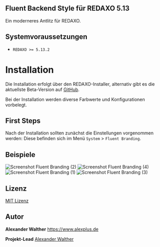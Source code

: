 ## Fluent Backend Style für REDAXO 5.13

Ein moderneres Antlitz für REDAXO.

## Systemvoraussetzungen

* `REDAXO >= 5.13.2`

# Installation

Die Installation erfolgt über den REDAXO-Installer, alternativ gibt es die aktuellste Beta-Version auf [GitHub](https://github.com/alexplusde/be_style_fluent/).

Bei der Installation werden diverse Farbwerte und Konfigurationen vorbelegt. 

## First Steps

Nach der Installation sollten zunächst die Einstellungen vorgenommen werden: Diese befinden sich im Menü `System` > `Fluent Branding`.

## Beispiele
![Screenshot Fluent Branding (2)](https://user-images.githubusercontent.com/3855487/158341488-8c7e2848-512c-4750-b025-22ebc8772b17.png)
![Screenshot Fluent Branding (4)](https://user-images.githubusercontent.com/3855487/158341495-49fa2bfa-3a06-4399-9eec-06c3dd5ed13f.png)
![Screenshot Fluent Branding (1)](https://user-images.githubusercontent.com/3855487/158341476-e6978303-97bb-440e-b624-0d7489cf4804.png)
![Screenshot Fluent Branding (3)](https://user-images.githubusercontent.com/3855487/158341494-2ea8601f-e544-439e-95df-d14ff12bcc4e.png)


## Lizenz

[MIT Lizenz](https://github.com/alexplusde/be_style_fluent/blob/master/LICENSE.md) 

## Autor

**Alexander Walther**
https://www.alexplus.de

**Projekt-Lead** 
[Alexander Walther](https://www.alexplus.de)
